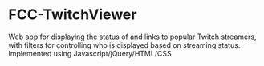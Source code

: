 # FCC-TwitchViewer
Web app for displaying the status of and links to popular Twitch streamers, with filters for controlling who is displayed based on streaming status. Implemented using Javascript/jQuery/HTML/CSS
